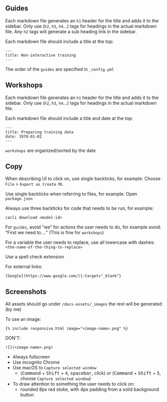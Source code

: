 ## Guides
Each markdown file generates an `h1` header for the title and adds it to the sidebar. Only use (`h2`, `h3`, `h4`…) tags for headings in the actual markdown file. Any `h2` tags will generate a sub heading link in the sidebar.

Each markdown file should include a title at the top:
```
---
title: Non-interactive training
---
```

The order of the `guides` are specified in `_config.yml`

## Workshops
Each markdown file generates an `h1` header for the title and adds it to the sidebar. Only use (`h2`, `h3`, `h4`…) tags for headings in the actual markdown file.

Each markdown file should include a title and date at the top:
```
---
title: Preparing training data
date: 1970-01-02
---
```

`workshops` are organized/sorted by the date

## Copy
When describing UI to click on, use single backticks, for example: Choose `File` > `Export as Create ML`

Use single backticks when referring to files, for example: Open `package.json`

Always use three backticks for code that needs to be run, for example:
```
cacli download <model-id>
```

For `guides`, avoid “we” for actions the user needs to do, for example avoid: “First we need to….” (This is fine for `workshops`)

For a variable the user needs to replace, use all lowercase with dashes: `<the-name-of-the-thing-to-replace>`

Use a spell check extension

For external links:
```
[Google](https://www.google.com/){:target="_blank"}
```

## Screenshots
All assets should go under `/docs-assets/_images` the rest will be generated (by me)

To use an image:
```
{% include responsive.html image="<image-name>.png" %}
```
DON'T:
```
![](<image-name>.png)
```

- Always fullscreen
- Use incognito Chrome 
- Use macOS to `Capture selected window` 
  - (<kbd>Command</kbd> + <kbd>Shift</kbd> + <kbd>4</kbd>, <kbd>spacebar</kbd>, click) or (<kbd>Command</kbd> + <kbd>Shift</kbd> + <kbd>5</kbd>, choose `Capture selected window`)
- To draw attention to something the user needs to click on:
  - rounded 8px red stoke, with 4px padding from a solid background button
